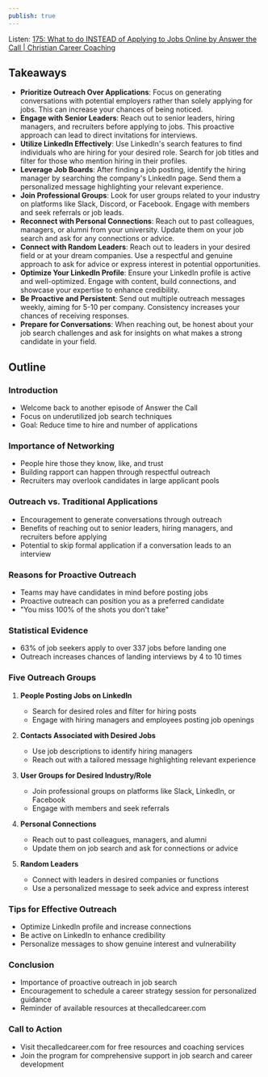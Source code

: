 ```yaml
---
publish: true
---
```

Listen: [175: What to do INSTEAD of Applying to Jobs Online by Answer the Call | Christian Career Coaching](https://podcasters.spotify.com/pod/show/answerthecall/episodes/175-What-to-do-INSTEAD-of-Applying-to-Jobs-Online-e2lhskv) 

## Takeaways
- **Prioritize Outreach Over Applications**: Focus on generating conversations with potential employers rather than solely applying for jobs. This can increase your chances of being noticed.
- **Engage with Senior Leaders**: Reach out to senior leaders, hiring managers, and recruiters before applying to jobs. This proactive approach can lead to direct invitations for interviews.
- **Utilize LinkedIn Effectively**: Use LinkedIn's search features to find individuals who are hiring for your desired role. Search for job titles and filter for those who mention hiring in their profiles.
- **Leverage Job Boards**: After finding a job posting, identify the hiring manager by searching the company's LinkedIn page. Send them a personalized message highlighting your relevant experience.
- **Join Professional Groups**: Look for user groups related to your industry on platforms like Slack, Discord, or Facebook. Engage with members and seek referrals or job leads.
- **Reconnect with Personal Connections**: Reach out to past colleagues, managers, or alumni from your university. Update them on your job search and ask for any connections or advice.
- **Connect with Random Leaders**: Reach out to leaders in your desired field or at your dream companies. Use a respectful and genuine approach to ask for advice or express interest in potential opportunities.
- **Optimize Your LinkedIn Profile**: Ensure your LinkedIn profile is active and well-optimized. Engage with content, build connections, and showcase your expertise to enhance credibility.
- **Be Proactive and Persistent**: Send out multiple outreach messages weekly, aiming for 5-10 per company. Consistency increases your chances of receiving responses.
- **Prepare for Conversations**: When reaching out, be honest about your job search challenges and ask for insights on what makes a strong candidate in your field.

## Outline
### Introduction
- Welcome back to another episode of Answer the Call
- Focus on underutilized job search techniques
- Goal: Reduce time to hire and number of applications

### Importance of Networking
- People hire those they know, like, and trust
- Building rapport can happen through respectful outreach
- Recruiters may overlook candidates in large applicant pools

### Outreach vs. Traditional Applications
- Encouragement to generate conversations through outreach
- Benefits of reaching out to senior leaders, hiring managers, and recruiters before applying
- Potential to skip formal application if a conversation leads to an interview

### Reasons for Proactive Outreach
- Teams may have candidates in mind before posting jobs
- Proactive outreach can position you as a preferred candidate
- "You miss 100% of the shots you don't take"

### Statistical Evidence
- 63% of job seekers apply to over 337 jobs before landing one
- Outreach increases chances of landing interviews by 4 to 10 times

### Five Outreach Groups
1. **People Posting Jobs on LinkedIn**
   - Search for desired roles and filter for hiring posts
   - Engage with hiring managers and employees posting job openings

2. **Contacts Associated with Desired Jobs**
   - Use job descriptions to identify hiring managers
   - Reach out with a tailored message highlighting relevant experience

3. **User Groups for Desired Industry/Role**
   - Join professional groups on platforms like Slack, LinkedIn, or Facebook
   - Engage with members and seek referrals

4. **Personal Connections**
   - Reach out to past colleagues, managers, and alumni
   - Update them on job search and ask for connections or advice

5. **Random Leaders**
   - Connect with leaders in desired companies or functions
   - Use a personalized message to seek advice and express interest

### Tips for Effective Outreach
- Optimize LinkedIn profile and increase connections
- Be active on LinkedIn to enhance credibility
- Personalize messages to show genuine interest and vulnerability

### Conclusion
- Importance of proactive outreach in job search
- Encouragement to schedule a career strategy session for personalized guidance
- Reminder of available resources at thecalledcareer.com

### Call to Action
- Visit thecalledcareer.com for free resources and coaching services
- Join the program for comprehensive support in job search and career development